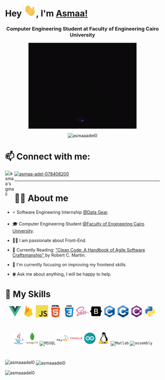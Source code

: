 # Hey <img src="wave.gif" width="40px" height="40px">, I'm [Asmaa!](https://www.linkedin.com/in/asmaa-adel-078408200/) 
<h3 
align="center">Computer Engineering Student at Faculty of Engineering Cairo University</h3>
<p align="center">
<img
align="center" dir="auto"
alt="coding"
height="280"
width="70%" src="main.gif">
</p>

<p align="center"> <img src="https://komarev.com/ghpvc/?username=asmaaadel0&label=Profile%20views&color=0e75b6&style=flat" alt="asmaaadel0" /> </p>
<!-- 
<p align="center"> <a href="https://twitter.com/asmaaadel_0" target="blank"><img src="https://img.shields.io/twitter/follow/asmaaadel_0?logo=twitter&style=for-the-badge" alt="asmaaadel_0" /></a> 

</p> -->

<!-- # <img src="contact.gif" width="60px" height="50px" draggable="false"> Connect with me: -->
# :mailbox: Connect with me:
<p align="left">
<!-- <a href="https://twitter.com/asmaaadel_0" target="blank"><img align="center" src="https://raw.githubusercontent.com/rahuldkjain/github-profile-readme-generator/master/src/images/icons/Social/twitter.svg" alt="asmaaadel_0" height="30" width="40" /></a> -->
<a href="https://linkedin.com/in/asmaa-adel-078408200" target="blank"><img align="center" src="https://raw.githubusercontent.com/rahuldkjain/github-profile-readme-generator/master/src/images/icons/Social/linked-in-alt.svg" alt="asmaa-adel-078408200" height="30" width="40" /></a>
<a href="asmaaaadel00@gmail.com">
  <img align="left" alt="asmaa's gmail" width="30px" src="https://user-images.githubusercontent.com/76125650/141382583-1354ab1c-10a7-4605-a255-412ee57d2ad7.png" draggable="false" />
</a>
<!-- <a href="https://instagram.com/asmaaadel_0" target="blank"><img align="center" src="https://raw.githubusercontent.com/rahuldkjain/github-profile-readme-generator/master/src/images/icons/Social/instagram.svg" alt="asmaaadel_0" height="30" width="40" /></a> -->
<!-- <a href="https://www.facebook.com/asmaaadel2233/" target="blank"><img align="center" src="https://user-images.githubusercontent.com/76125650/139602215-302fea84-764a-45f9-8ca2-d623ede28c3c.png" alt="asmaa's Facebook" height="30" width="30" /></a> -->
</p>


<!-- # <img src="aboutme.gif" width="50" draggable="false" > About me -->

---

# :woman_technologist: About me

- ⭐ Software Engineering Internship <a href="https://www.datagearbi.com/"> @Data Gear</a>.
- 🎓 Computer Engineering Student <a href="http://eng.cu.edu.eg/ar/">@Faculty of Engineering Cairo University</a>.
- 🏃‍♂️ I am passionate about Front-End.
- 📖 Currently Reading: <a href="https://www.oreilly.com/library/view/clean-code-a/9780136083238/"> "Clean Code: A Handbook of Agile Software Craftsmanship" </a> by Robert C. Martin.

- 🚧 I'm currently focusing on improving my frontend skills.

- 🍀 Ask me about anything, I will be happy to help.



# 🧰 My Skills

<div align="center">

<code><img height="40" src="https://raw.githubusercontent.com/github/explore/80688e429a7d4ef2fca1e82350fe8e3517d3494d/topics/vue/vue.png"></code>
<code><img src="https://raw.githubusercontent.com/github/explore/80688e429a7d4ef2fca1e82350fe8e3517d3494d/topics/firebase/firebase.png" height="40"/></code>
<code><img height="40" src="https://raw.githubusercontent.com/github/explore/80688e429a7d4ef2fca1e82350fe8e3517d3494d/topics/javascript/javascript.png"></code>
<code><img height="40" src="https://raw.githubusercontent.com/github/explore/80688e429a7d4ef2fca1e82350fe8e3517d3494d/topics/html/html.png"></code>
<code><img height="40" src="https://raw.githubusercontent.com/github/explore/80688e429a7d4ef2fca1e82350fe8e3517d3494d/topics/css/css.png"></code>
<code><img height="40" src="https://raw.githubusercontent.com/github/explore/80688e429a7d4ef2fca1e82350fe8e3517d3494d/topics/sass/sass.png"></code>
<code><img src="https://raw.githubusercontent.com/devicons/devicon/master/icons/bootstrap/bootstrap-plain.svg" alt="bootstrap" width="40" height="40" /></code>
<code><img src="https://raw.githubusercontent.com/devicons/devicon/master/icons/c/c-original.svg" alt="C" width="40" height="40" /></code>
<code><img src="https://raw.githubusercontent.com/devicons/devicon/master/icons/cplusplus/cplusplus-original.svg" alt="C++" width="40" height="40" /></code>
<code><img src="https://raw.githubusercontent.com/devicons/devicon/master/icons/csharp/csharp-original.svg" alt="C#" width="40" height="40" /></code>
<code><img src="https://raw.githubusercontent.com/devicons/devicon/master/icons/python/python-original.svg" alt="Pyhton" width="40" height="40" /></code>  
  
<br />

<code><img height="40" src="https://raw.githubusercontent.com/devicons/devicon/master/icons/java/java-original.svg"></code>
<code><img src="https://raw.githubusercontent.com/devicons/devicon/master/icons/mongodb/mongodb-original-wordmark.svg" alt="MongoDB" width="40" height="40" /></code>
<code><img src="https://www.svgrepo.com/show/303229/microsoft-sql-server-logo.svg" alt="MSSQL" width="40" height="40" /></code>
<code><img src="https://raw.githubusercontent.com/devicons/devicon/master/icons/mysql/mysql-original-wordmark.svg" alt="MySQL" width="40" height="40" /></code>
<code><img src="https://raw.githubusercontent.com/devicons/devicon/master/icons/oracle/oracle-original.svg" alt="Oracle" width="40" height="40" /></code>
<code><img height="40" src="https://raw.githubusercontent.com/github/explore/80688e429a7d4ef2fca1e82350fe8e3517d3494d/topics/arduino/arduino.png"></code>
<code><img src="https://raw.githubusercontent.com/devicons/devicon/master/icons/linux/linux-original.svg" alt="Linux" width="40" height="40" /></code>
<code><img src="https://upload.wikimedia.org/wikipedia/commons/2/21/Matlab_Logo.png" alt="Matlab" width="40" height="40" /></code>
<code><img src="https://miro.medium.com/max/1400/0*0XnmF8Bpqd4RVaOW.png" alt="assembly" width="40" height="40" /></code>

<br />
  




</div>



<p><img align="left" src="https://github-readme-stats.vercel.app/api/top-langs?username=asmaaadel0&show_icons=true&locale=en&layout=compact" alt="asmaaadel0" /></p>

<p>&nbsp;<img align="center" src="https://github-readme-stats.vercel.app/api?username=asmaaadel0&show_icons=true&locale=en" alt="asmaaadel0" /></p>

<p><img align="center" src="https://github-readme-streak-stats.herokuapp.com/?user=asmaaadel0&" alt="asmaaadel0" /></p>
